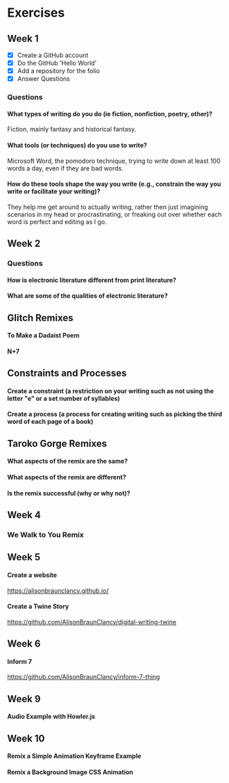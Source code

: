 # Exercises

## Week 1

- [x] Create a GitHub account
- [x] Do the GitHub 'Hello World'
- [x] Add a repository for the folio
- [x] Answer Questions

### Questions

#### What types of writing do you do (ie fiction, nonfiction, poetry, other)?
   Fiction, mainly fantasy and historical fantasy.
#### What tools (or techniques) do you use to write?
   Microsoft Word, the pomodoro technique, trying to write down at least 100 words a day, even if they are bad words.
#### How do these tools shape the way you write (e.g., constrain the way you write or facilitate your writing)?
   They help me get around to actually writing, rather then just imagining scenarios in my head or procrastinating, or freaking out over whether each word is perfect and editing as I go.

## Week 2

### Questions

#### How is electronic literature different from print literature?

#### What are some of the qualities of electronic literature?

## Glitch Remixes

#### To Make a Dadaist Poem


#### N+7


## Constraints and Processes 

#### Create a constraint (a restriction on your writing such as not using the letter "e" or a set number of syllables)
#### Create a process (a process for creating writing such as picking the third word of each page of a book)


## Taroko Gorge Remixes

#### What aspects of the remix are the same?

#### What aspects of the remix are different?

#### Is the remix successful (why or why not)?


    
    
## Week 4

### We Walk to You Remix


## Week 5

#### Create a website 
https://alisonbraunclancy.github.io/

#### Create a Twine Story
https://github.com/AlisonBraunClancy/digital-writing-twine

## Week 6

#### Inform 7
https://github.com/AlisonBraunClancy/inform-7-thing

## Week 9

#### Audio Example with Howler.js


## Week 10
#### Remix a Simple Animation Keyframe Example

#### Remix a Background Image CSS Animation

